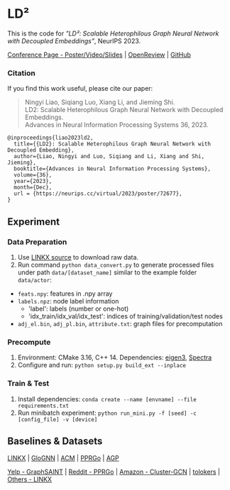 # LD²
This is the code for *"LD²: Scalable Heterophilous Graph Neural Network with Decoupled Embeddings"*, NeurIPS 2023.

[Conference Page - Poster/Video/Slides](https://neurips.cc/virtual/2023/poster/72677) | [OpenReview](https://openreview.net/forum?id=7zkFc9TGKz) | [GitHub](https://github.com/gdmnl/LD2)

### Citation

If you find this work useful, please cite our paper:
>  Ningyi Liao, Siqiang Luo, Xiang Li, and Jieming Shi.  
>  LD2: Scalable Heterophilous Graph Neural Network with Decoupled Embeddings.  
>  Advances in Neural Information Processing Systems 36, 2023.
```
@inproceedings{liao2023ld2,
  title={{LD2}: Scalable Heterophilous Graph Neural Network with Decoupled Embedding},
  author={Liao, Ningyi and Luo, Siqiang and Li, Xiang and Shi, Jieming},
  booktitle={Advances in Neural Information Processing Systems},
  volume={36},
  year={2023},
  month={Dec},
  url = {https://neurips.cc/virtual/2023/poster/72677},
}
```

## Experiment

### Data Preparation
1. Use [LINKX source](https://github.com/CUAI/Non-Homophily-Large-Scale) to download raw data.
2. Run command `python data_convert.py` to generate processed files under path `data/[dataset_name]` similar to the example folder `data/actor`:
  * `feats.npy`: features in .npy array
  * `labels.npz`: node label information
    * 'label': labels (number or one-hot)
    * 'idx_train/idx_val/idx_test': indices of training/validation/test nodes
  * `adj_el.bin`, `adj_pl.bin`, `attribute.txt`: graph files for precomputation

### Precompute
1. Environment: CMake 3.16, C++ 14. Dependencies: [eigen3](https://eigen.tuxfamily.org/index.php?title=Main_Page), [Spectra](https://spectralib.org)
2. Configure and run: `python setup.py build_ext --inplace`

### Train & Test
1. Install dependencies: `conda create --name [envname] --file requirements.txt`
2. Run minibatch experiment: `python run_mini.py -f [seed] -c [config_file] -v [device]`

## Baselines & Datasets
[LINKX](https://github.com/CUAI/Non-Homophily-Large-Scale) | [GloGNN](https://github.com/RecklessRonan/GloGNN) | [ACM](https://github.com/SitaoLuan/ACM-GNN) | 
[PPRGo](https://github.com/TUM-DAML/pprgo_pytorch) | [AGP](https://github.com/wanghzccls/AGP-Approximate_Graph_Propagation)

[Yelp - GraphSAINT](https://github.com/GraphSAINT/GraphSAINT) | [Reddit - PPRGo](https://github.com/TUM-DAML/pprgo_pytorch) | [Amazon - Cluster-GCN](http://manikvarma.org/downloads/XC/XMLRepository.html) | 
[tolokers](https://github.com/yandex-research/heterophilous-graphs) | [Others - LINKX](https://github.com/CUAI/Non-Homophily-Large-Scale)
